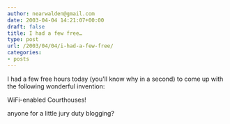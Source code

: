 ```yaml
---
author: nearwalden@gmail.com
date: 2003-04-04 14:21:07+00:00
draft: false
title: I had a few free…
type: post
url: /2003/04/04/i-had-a-few-free/
categories:
- posts
---
```


I had a few free hours today (you'll know why in a second) to come up with the following wonderful invention:

WiFi-enabled Courthouses!

anyone for a little jury duty blogging?



